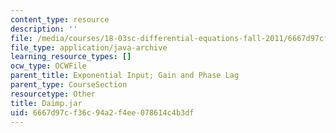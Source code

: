 ```yaml
---
content_type: resource
description: ''
file: /media/courses/18-03sc-differential-equations-fall-2011/6667d97cf36c94a2f4ee078614c4b3df_Daimp.jar
file_type: application/java-archive
learning_resource_types: []
ocw_type: OCWFile
parent_title: Exponential Input; Gain and Phase Lag
parent_type: CourseSection
resourcetype: Other
title: Daimp.jar
uid: 6667d97c-f36c-94a2-f4ee-078614c4b3df
---
```

